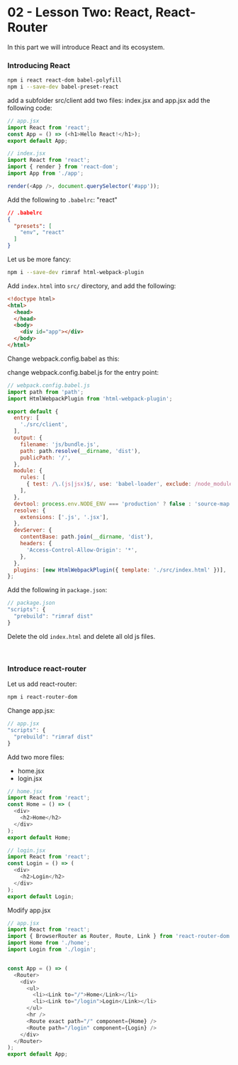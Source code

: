 # 02 - Lesson Two: React, React-Router

In this part we will introduce React and its ecosystem.  


### Introducing React ###

```sh
npm i react react-dom babel-polyfill 
npm i --save-dev babel-preset-react
```

add a subfolder src/client
add two files: index.jsx and app.jsx
add the following code:

```js
// app.jsx
import React from 'react';
const App = () => (<h1>Hello React!</h1>);
export default App;
```

```js
// index.jsx
import React from 'react';
import { render } from 'react-dom';
import App from './app';

render(<App />, document.querySelector('#app'));
```


Add the following to `.babelrc`: "react"
```json
// .babelrc
{
  "presets": [
    "env", "react"
  ]
}
```

Let us be more fancy:

```sh
npm i --save-dev rimraf html-webpack-plugin
```

Add `index.html` into `src/` directory, and add the following:

```html
<!doctype html>
<html>
  <head>
  </head>
  <body>
    <div id="app"></div>
  </body>
</html>
```
Change webpack.config.babel as this:

change webpack.config.babel.js for the entry point:

```js
// webpack.config.babel.js
import path from 'path';
import HtmlWebpackPlugin from 'html-webpack-plugin';

export default {
  entry: [
    './src/client',
  ],
  output: {
    filename: 'js/bundle.js',
    path: path.resolve(__dirname, 'dist'),
    publicPath: '/',
  },
  module: {
    rules: [
      { test: /\.(js|jsx)$/, use: 'babel-loader', exclude: /node_modules/ },
    ],
  },
  devtool: process.env.NODE_ENV === 'production' ? false : 'source-map',
  resolve: {
    extensions: ['.js', '.jsx'],
  },
  devServer: {
    contentBase: path.join(__dirname, 'dist'),
    headers: {
      'Access-Control-Allow-Origin': '*',
    },
  },
  plugins: [new HtmlWebpackPlugin({ template: './src/index.html' })],
};
```

Add the following in `package.json`:
```js
// package.json
"scripts": {
  "prebuild": "rimraf dist"
}
```

Delete the old `index.html` and delete all old js files.  

<br />

### Introduce react-router ###
Let us add react-router:  
```sh
npm i react-router-dom
```

Change app.jsx:

```js
// app.jsx
"scripts": {
  "prebuild": "rimraf dist"
}
```

Add two more files:  

* home.jsx
* login.jsx

```js
// home.jsx
import React from 'react';
const Home = () => (
  <div>
    <h2>Home</h2>
  </div>
);
export default Home;
```

```js
// login.jsx
import React from 'react';
const Login = () => (
  <div>
    <h2>Login</h2>
  </div>
);
export default Login;
```

Modify app.jsx

```js
// app.jsx
import React from 'react';
import { BrowserRouter as Router, Route, Link } from 'react-router-dom';
import Home from './home';
import Login from './login';


const App = () => (
  <Router>
    <div>
      <ul>
        <li><Link to="/">Home</Link></li>
        <li><Link to="/login">Login</Link></li>
      </ul>
      <hr />
      <Route exact path="/" component={Home} />
      <Route path="/login" component={Login} />
    </div>
  </Router>
);
export default App;
```
